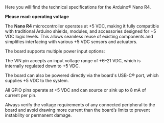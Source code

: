 Here you will find the technical specifications for the Arduino® Nano R4.

**Please read: operating voltage**

The **Nano R4** microcontroller operates at +5 VDC, making it fully compatible with traditional Arduino shields, modules, and accessories designed for +5 VDC logic levels. This allows seamless reuse of existing components and simplifies interfacing with various +5 VDC sensors and actuators.

The board supports multiple power input options:

The VIN pin accepts an input voltage range of +6–21 VDC, which is internally regulated down to +5 VDC.

The board can also be powered directly via the board's USB-C® port, which supplies +5 VDC to the system.

All GPIO pins operate at +5 VDC and can source or sink up to 8 mA of current per pin.

Always verify the voltage requirements of any connected peripheral to the board and avoid drawing more current than the board’s limits to prevent instability or permanent damage.